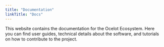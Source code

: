 ```yaml
---
title: "Documentation"
linkTitle: "Docs"
---
```


This website contains the documentation for the Ocelot Ecosystem. Here you can find user guides, technical details about the software, and tutorials on how to contribute to the project.